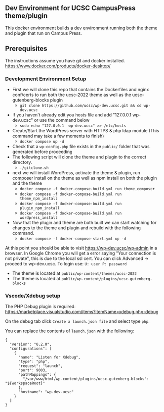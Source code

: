 ## Dev Environment for UCSC CampusPress theme/plugin
This docker environment builds a dev environment running both the theme and plugin that run on Campus Press.

## Prerequisites
The instructions assume you have git and docker installed. https://www.docker.com/products/docker-desktop/

### Development Environment Setup

* First we will clone this repo that contains the Dockerfiles and nginx conf/certs to run both the ucsc-2022 theme as well as the ucsc-gutenberg-blocks plugin
  * `git clone https://github.com/ucsc/wp-dev.ucsc.git && cd wp-dev.ucsc`
* If you haven't already edit you hosts file and add "127.0.0.1  wp-dev.ucsc" or use the command below
  * `sudo echo "127.0.0.1  wp-dev.ucsc" >> /etc/hosts`
* Create/Start the WordPress server with HTTPS & php ldap module (This command may take a few moments to finish)
  * `docker compose up -d`
* Check that a `wp-config.php` file exists in the `public/` folder that was generated before proceeding
* The following script will clone the theme and plugin to the correct directory.
  * `./gitclone.sh`
* next we will install WordPress, activate the theme & plugin, run composer install on the theme as well as npm install on both the plugin and the theme
  * `docker compose -f docker-compose-build.yml run theme_composer`
  * `docker compose -f docker-compose-build.yml run theme_npm_install`
  * `docker compose -f docker-compose-build.yml run plugin_npm_install`
  * `docker compose -f docker-compose-build.yml run wordpress_install`
* Now that the plugin and theme are both built we can start watching for changes to the theme and plugin and rebuild with the following command.
  * `docker compose -f docker-compose-start.yml up -d`


At this point you should be able to visit https://wp-dev.ucsc/wp-admin in a browser. In Google Chrome you will get a error saying "Your connection is not private", this is due to the local ssl cert. You can click Advanced -> proceed to wp-dev.ucsc. To login use: `U: user P: password`


* The theme is located at `public/wp-content/themes/ucsc-2022`
* The theme is located at `public/wp-content/plugins/ucsc-gutenberg-blocks`

### Vscode/Xdebug setup

The PHP Debug plugin is required: https://marketplace.visualstudio.com/items?itemName=xdebug.php-debug

On the debug tab click `Create a launch.json file` and select type `php`.

You can replace the contents of `launch.json` with the following:

```
{
  "version": "0.2.0",
  "configurations": [
    {
      "name": "Listen for Xdebug",
      "type": "php",
      "request": "launch",
      "port": 9003,
      "pathMappings": {
        "/var/www/html/wp-content/plugins/ucsc-gutenberg-blocks": "${workspaceRoot}"
      },
      "hostname": "wp-dev.ucsc"
    }
  ]
}

```
